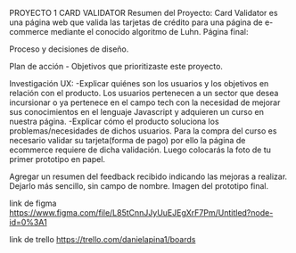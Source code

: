 PROYECTO 1
CARD VALIDATOR
Resumen del Proyecto:
Card Validator es una página web que valida las tarjetas de crédito para una página de e-commerce mediante el conocido algoritmo de Luhn. 
Página final:

Proceso y decisiones de diseño.

Plan de acción - Objetivos que prioritizaste este proyecto.

Investigación UX:
-Explicar quiénes son los usuarios y los objetivos en relación con el producto.
Los usuarios pertenecen a un sector que desea incursionar o ya pertenece en el campo tech con la necesidad de mejorar sus conocimientos en el lenguaje Javascript y adquieren un curso en nuestra página.
-Explicar cómo el producto soluciona los problemas/necesidades de dichos usuarios.
Para la compra del curso es necesario validar su tarjeta(forma de pago) por ello la página de ecommerce requiere de dicha validación.
Luego colocarás la foto de tu primer prototipo en papel.

Agregar un resumen del feedback recibido indicando las mejoras a realizar.
Dejarlo más sencillo, sin campo de nombre.
Imagen del prototipo final.

link de figma
https://www.figma.com/file/L85tCnnJJyUuEJEgXrF7Pm/Untitled?node-id=0%3A1

link de trello
https://trello.com/danielapina1/boards